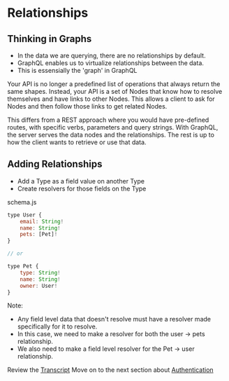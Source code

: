 # Relationships

## Thinking in Graphs

- In the data we are querying, there are no relationships by default.
- GraphQL enables us to virtualize relationships between the data.
- This is essensially the 'graph' in GraphQL

Your API is no longer a predefined list of operations that always return the same shapes. Instead, your API is a set of Nodes that know how to resolve themselves and have links to other Nodes. This allows a client to ask for Nodes and then follow those links to get related Nodes.

This differs from a REST approach where you would have pre-defined routes, with specific verbs, parameters and query strings. With GraphQL, the server serves the data nodes and the relationships. The rest is up to how the client wants to retrieve or use that data.

## Adding Relationships

- Add a Type as a field value on another Type
- Create resolvers for those fields on the Type

schema.js

```javascript
type User {
    email: String!
    name: String!
    pets: [Pet]!
}

// or

type Pet {
    type: String!
    name: String!
    owner: User!
}
```
Note:
- Any field level data that doesn't resolve must have a resolver made specifically for it to resolve. 
- In this case, we need to make a resolver for both the user -> pets relationship. 
- We also need to make a field level resolver for the Pet -> user relationship. 

Review the [Transcript](../05-transcripts/19-relationships.txt)
Move on to the next section about [Authentication](04-authentication.md)